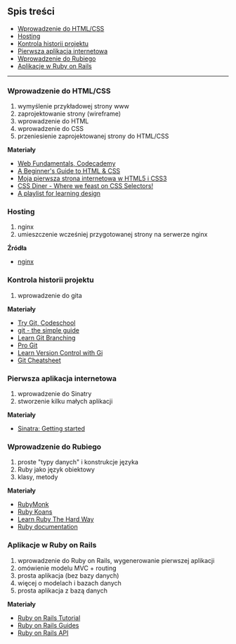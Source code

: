 ## Spis treści

  * [Wprowadzenie do HTML/CSS](#wprowadzenie-do-htmlcss)
  * [Hosting](#hosting)
  * [Kontrola historii projektu](#kontrola-historii-projektu)
  * [Pierwsza aplikacja internetowa](#pierwsza-aplikacja-internetowa)
  * [Wprowadzenie do Rubiego](#wprowadzenie-do-rubiego)
  * [Aplikacje w Ruby on Rails](#aplikacje-w-ruby-on-rails)

- - - -

### Wprowadzenie do HTML/CSS

1. wymyślenie przykładowej strony www
2. zaprojektowanie strony (wireframe)
3. wprowadzenie do HTML
4. wprowadzenie do CSS
5. przeniesienie zaprojektowanej strony do HTML/CSS

__Materiały__

  * [Web Fundamentals, Codecademy](http://www.codecademy.com/tracks/web)
  * [A Beginner's Guide to HTML & CSS](http://learn.shayhowe.com/html-css/)
  * [Moja pierwsza strona internetowa w HTML5 i CSS3](http://ferrante.pl/books/html/index.html)
  * [CSS Diner - Where we feast on CSS Selectors!](http://flukeout.github.io/)
  * [A playlist for learning design](http://writing.mariusz.cc/learn-ux-design/)

### Hosting

1. nginx
2. umieszczenie wcześniej przygotowanej strony na serwerze nginx

__Źródła__

  * [nginx](http://nginx.org/)


### Kontrola historii projektu

1. wprowadzenie do gita

__Materiały__

  * [Try Git, Codeschool](http://try.github.io)
  * [git - the simple guide](http://rogerdudler.github.io/git-guide/)
  * [Learn Git Branching](http://pcottle.github.io/learnGitBranching/)
  * [Pro Git](http://git-scm.com/book)
  * [Learn Version Control with Gi](https://www.git-tower.com/learn/ebook)
  * [Git Cheatsheet](http://ndpsoftware.com/git-cheatsheet.html)


### Pierwsza aplikacja internetowa

1. wprowadzenie do Sinatry
2. stworzenie kilku małych aplikacji

__Materiały__

  * [Sinatra: Getting started](http://www.sinatrarb.com/intro.html)


### Wprowadzenie do Rubiego

1. proste "typy danych" i konstrukcje języka
2. Ruby jako język obiektowy
3. klasy, metody

__Materiały__

  * [RubyMonk](http://rubymonk.com/)
  * [Ruby Koans](http://rubykoans.com)
  * [Learn Ruby The Hard Way](http://ruby.learncodethehardway.org/book/)
  * [Ruby documentation](http://ruby-doc.org/)


### Aplikacje w Ruby on Rails
1. wprowadzenie do Ruby on Rails, wygenerowanie pierwszej aplikacji
2. omówienie modelu MVC + routing
3. prosta aplikacja (bez bazy danych)
4. więcej o modelach i bazach danych
5. prosta aplikacja z bazą danych

__Materiały__

  * [Ruby on Rails Tutorial](http://ruby.railstutorial.org/ruby-on-rails-tutorial-book)
  * [Ruby on Rails Guides](http://guides.rubyonrails.org/)
  * [Ruby on Rails API](http://api.rubyonrails.org/)
